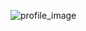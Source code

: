 ![profile_image](https://avatars.githubusercontent.com/u/65859799?s=400&u=488e2c1df9a4eca134a16eac50060240238569de&v=4)
